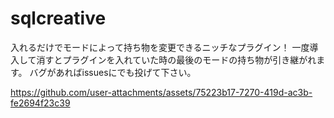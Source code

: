 # sqlcreative
入れるだけでモードによって持ち物を変更できるニッチなプラグイン！
一度導入して消すとプラグインを入れていた時の最後のモードの持ち物が引き継がれます。
バグがあればissuesにでも投げて下さい。


https://github.com/user-attachments/assets/75223b17-7270-419d-ac3b-fe2694f23c39


